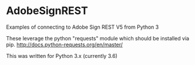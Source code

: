 # AdobeSignREST

Examples of connecting to Adobe Sign REST V5 from Python 3

These leverage the python "requests" module which should be installed via pip.
http://docs.python-requests.org/en/master/


This was written for Python 3.x (currently 3.6)


